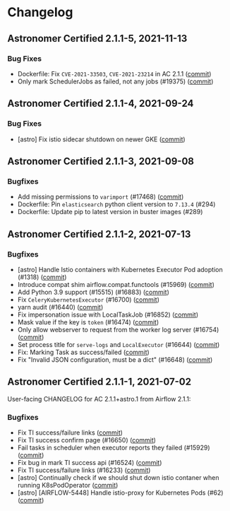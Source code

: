 # Changelog

Astronomer Certified 2.1.1-5, 2021-11-13
----------------------------------------

### Bug Fixes

- Dockerfile: Fix `CVE-2021-33503`, `CVE-2021-23214` in AC 2.1.1 ([commit](https://github.com/astronomer/ap-airflow/commit/b511b30))
- Only mark SchedulerJobs as failed, not any jobs (#19375) ([commit](https://github.com/astronomer/airflow/commit/91f8f6f))

Astronomer Certified 2.1.1-4, 2021-09-24
--------------------------------------------

### Bug Fixes

- [astro] Fix istio sidecar shutdown on newer GKE ([commit](https://github.com/astronomer/airflow/commit/ad5a98ff8))

Astronomer Certified 2.1.1-3, 2021-09-08
----------------------------------------

### Bugfixes

- Add missing permissions to `varimport` (#17468) ([commit](https://github.com/astronomer/airflow/commit/f5c0a8db1))
- Dockerfile: Pin `elasticsearch` python client version to `7.13.4` (#294)
- Dockerfile: Update pip to latest version in buster images (#289)

Astronomer Certified 2.1.1-2, 2021-07-13
----------------------------------------

### Bugfixes

- [astro] Handle Istio containers with Kubernetes Executor Pod adoption (#1318) ([commit](https://github.com/astronomer/airflow/commit/12349a100))
- Introduce compat shim airflow.compat.functools (#15969) ([commit](https://github.com/astronomer/airflow/commit/72521e457))
- Add Python 3.9 support (#15515) (#16883) ([commit](https://github.com/astronomer/airflow/commit/9b96fd1b9))
- Fix ``CeleryKubernetesExecutor`` (#16700) ([commit](https://github.com/astronomer/airflow/commit/90aaf3d48))
- yarn audit (#16440) ([commit](https://github.com/astronomer/airflow/commit/40accb2a4))
- Fix impersonation issue with LocalTaskJob (#16852) ([commit](https://github.com/astronomer/airflow/commit/075622cbe))
- Mask value if the key is ``token`` (#16474) ([commit](https://github.com/astronomer/airflow/commit/5834fb7ce))
- Only allow webserver to request from the worker log server (#16754) ([commit](https://github.com/astronomer/airflow/commit/74fa1325c))
- Set process title for ``serve-logs`` and ``LocalExecutor`` (#16644) ([commit](https://github.com/astronomer/airflow/commit/d8d851d70))
- Fix: Marking Task as success/failed ([commit](https://github.com/astronomer/airflow/commit/df1ff499c))
- Fix "Invalid JSON configuration, must be a dict" (#16648) ([commit](https://github.com/astronomer/airflow/commit/2637d9a15))

Astronomer Certified 2.1.1-1, 2021-07-02
----------------------------------------

User-facing CHANGELOG for AC 2.1.1+astro.1 from Airflow 2.1.1:

### Bugfixes

- Fix TI success/failure links ([commit](https://github.com/astronomer/airflow/commit/8f598f6fa))
- Fix TI success confirm page (#16650) ([commit](https://github.com/astronomer/airflow/commit/b0aaf266f))
- Fail tasks in scheduler when executor reports they failed (#15929) ([commit](https://github.com/astronomer/airflow/commit/fa7a14daa))
- Fix bug in mark TI success api (#16524) ([commit](https://github.com/astronomer/airflow/commit/ebae41f0e))
- Fix TI success/failure links (#16233) ([commit](https://github.com/astronomer/airflow/commit/1fb970f90))
- [astro] Continually check if we should shut down istio contaner when running K8sPodOperator ([commit](https://github.com/astronomer/airflow/commit/5c5dee67b))
- [astro] [AIRFLOW-5448] Handle istio-proxy for Kubernetes Pods (#62) ([commit](https://github.com/astronomer/airflow/commit/320675746))
